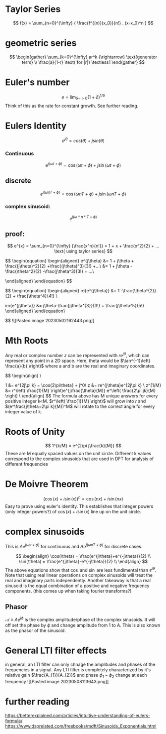 
# Taylor Series
$$
f(x) = \sum_{n=0}^{\infty} { \frac{f^{(n)}(x_0)}{n!} . (x-x_0)^n  }
$$
# geometric series
$$ 
\begin{gather}
\sum_{k=0}^{\infty} ar^k {\rightarrow} \text{generator term} \\
\frac{a}{1-r} \text{ for |r|} \textless1
\end{gather}
$$

# Euler's number
$$
e = \lim_{\delta->0}({1+\delta})^{1/\delta}
$$
Think of this as the rate for constant growth. See further reading. 


# Eulers Identity
$$
e^{j\theta} = cos(\theta) + jsin(\theta)
$$
### Continuous
$$
e^{j(\omega t + \phi)} = \cos(\omega t + \phi) + j\sin(\omega t + \phi)
$$
## discrete
$$
e^{j(\omega n T + \phi)} = \cos(\omega n T + \phi) + j\sin(\omega n T + \phi)
$$
### complex sinusoid: 
$$
e^{j(\omega*n*T+\phi)}
$$



## proof:
$$
e^{x} = \sum_{n=0}^{\infty} {\frac{x^n}{n!}} = 1 + x + \frac{x^2}{2} + ... \text{ using taylor series}
$$

$$
\begin{equation}
\begin{aligned}
e^{j\theta} &= 1 + j\theta + \frac{(j\theta)^2}{2} +\frac{(j\theta)^3}{3!} +...\\
&= 1 + j\theta - \frac{\theta^2}{2} -\frac{j\theta^3}{3!} + ...\\

\end{aligned}
\end{equation}
$$

$$
\begin{equation}
\begin{aligned}
re\{e^{j\theta}\} &= 1 -\frac{\theta^{2}}{2} + \frac{\theta^4}{4!} \\

im\{e^{j\theta}\} &= j\theta-\frac{j\theta^{3}}{3!} + \frac{j\theta^5}{5!}
\end{aligned}
\end{equation}

$$
![[Pasted image 20230502162443.png]]

# Mth Roots

Any real or complex number $z$ can be represented with $re^{j\theta}$, which can represent any point in a 2D space. Here, theta would be $\tan^{-1}\left( \frac{a}{b} \right)$ where a and b are the real and imaginary coordinates.

$$
\begin{align} \\

1 &= e^{2j\pi k} = \cos{2\pi\theta} + j*0\\ 
z &= re^{j\theta}e^{2j\pi k} \\
z^{1/M} &= r^\left( \frac{1}{M} \right)e^{j\frac{\theta}{M}} e^\left( \frac{2\pi jk}{M} \right) \\
\end{align}
$$
	The formula above  has M unique answers for every positive integer k<M. $r^\left( \frac{1}{M} \right)$ will grow into $r$ and $(e^\frac{j\theta+2\pi k}{M})^M$ will rotate to the correct angle for every integer value of k.
# Roots of Unity
$$
1^{k/M} = e^{2\pi j\frac{k}{M}}
$$
These are M equally spaced values on the unit circle. Different k values correspond to the complex sinusoids that are used in DFT for analysis of different frequencies

# De Moivre Theorem

$$
 (\cos(x)+i\sin(x))^n = \cos(nx)+i\sin(nx) 
$$
Easy to prove using euler's identity.
This establishes that integer powers (only integer powers?) of $\cos(x)+i\sin(x)$ line up on the unit circle. 


# complex sinusoids
This is $Ae^{j(\omega t+\phi)}$ for continuous and $Ae^{j(\omega nT+\phi)}$ for discrete cases.

$$
\begin{align} 
\cos(\theta) = \frac{e^{j\theta}+e^{-j\theta}}{2} \\
\sin(\theta) = \frac{e^{j\theta}-e^{-j\theta}}{2} \\
\end{align}
$$
The above equations show that $\cos$ and $\sin$ are less fundimental than $e^{j\theta}$. Note that using real linear operations on complex sinusoids will treat the real and imaginary parts independently. 
Another takeaway is that a real sinusoid is the equal combination of a positive and negative frequency components. (this comes up when taking fourier transforms?)

## Phasor
$\mathcal{A} \triangleq Ae^{j\phi}$ is the complex amplitude/phase of the complex sinusoids. It will off set the phase by $\phi$ and change amplitude from 1 to A. This is also known as the phasor of the sinusoid.

# General LTI filter effects
in general, an LTI filter can only chnage the amplitudes and phases of the frequencies in a signal. Any LTI filter is completely characterized by it's relative gain $\frac{A_{1}}{A_{2}}$ and phase $\phi_{1}-\phi_{2}$ change at each frequency 
![[Pasted image 20230508113643.png]]


# further reading
https://betterexplained.com/articles/intuitive-understanding-of-eulers-formula/
https://www.dsprelated.com/freebooks/mdft/Sinusoids_Exponentials.html
